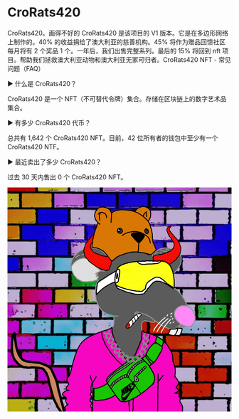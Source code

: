 # CroRats420

CroRats420。画得不好的 CroRats420 是该项目的 V1 版本。它是在多边形网络上制作的。40% 的收益捐给了澳大利亚的慈善机构。45% 将作为赠品回馈社区 每月将有 2 个奖品 1 个。一年后，我们出售完整系列。最后的 15% 将回到 nft 项目。帮助我们拯救澳大利亚动物和澳大利亚无家可归者。CroRats420 NFT - 常见问题（FAQ）

▶ 什么是 CroRats420？

CroRats420 是一个 NFT（不可替代令牌）集合。存储在区块链上的数字艺术品集合。

▶ 有多少 CroRats420 代币？

总共有 1,642 个 CroRats420 NFT。目前，42 位所有者的钱包中至少有一个 CroRats420 NTF。

▶ 最近卖出了多少 CroRats420？

过去 30 天内售出 0 个 CroRats420 NFT。

![nft](1.png)
